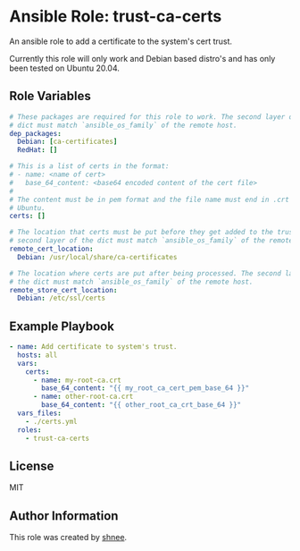 Ansible Role: trust-ca-certs
================================================================================

An ansible role to add a certificate to the system's cert trust.

Currently this role will only work and Debian based distro's and has only been
tested on Ubuntu 20.04.

Role Variables
----------------------------------------

```yaml
# These packages are required for this role to work. The second layer of the
# dict must match `ansible_os_family` of the remote host.
dep_packages:
  Debian: [ca-certificates]
  RedHat: []

# This is a list of certs in the format:
# - name: <name of cert>
#   base_64_content: <base64 encoded content of the cert file>
#
# The content must be in pem format and the file name must end in .crt for
# Ubuntu.
certs: []

# The location that certs must be put before they get added to the trust. The
# second layer of the dict must match `ansible_os_family` of the remote host.
remote_cert_location:
  Debian: /usr/local/share/ca-certificates

# The location where certs are put after being processed. The second layer of
# the dict must match `ansible_os_family` of the remote host.
remote_store_cert_location:
  Debian: /etc/ssl/certs
```

Example Playbook
----------------------------------------

```yaml
- name: Add certificate to system's trust.
  hosts: all
  vars:
    certs:
      - name: my-root-ca.crt
        base_64_content: "{{ my_root_ca_cert_pem_base_64 }}"
      - name: other-root-ca.crt
        base_64_content: "{{ other_root_ca_crt_base_64 }}"
  vars_files:
    - ./certs.yml
  roles:
    - trust-ca-certs
```

License
----------------------------------------

MIT

Author Information
----------------------------------------

This role was created by [shnee](https://github.com/shnee).
